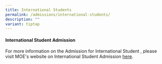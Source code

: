 ```yaml
---
title: International Students
permalink: /admissions/international-students/
description: ""
variant: tiptap
---
```

#### **International Student Admission**
For more information on the Admission for International Student , please visit MOE's website on International Student Admission [here](https://www.moe.gov.sg/international-students).